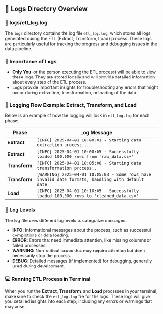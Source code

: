## 📂 Logs Directory Overview

### 📜 logs/etl_log.log
The `logs` directory contains the log file `etl_log.log`, which stores all logs generated during the ETL (Extract, Transform, Load) process. These logs are particularly useful for tracking the progress and debugging issues in the data pipeline. 

### 📍 Importance of Logs
- **Only You** (or the person executing the ETL process) will be able to view these logs. They are stored locally and will provide detailed information about every step of the ETL process.
- Logs provide important insights for troubleshooting any errors that might occur during extraction, transformation, or loading of the data.

### 🔄 Logging Flow Example: Extract, Transform, and Load

Below is an example of how the logging will look in `etl_log.log` for each phase:

| **Phase**   | **Log Message**                                                                                             |
|-------------|------------------------------------------------------------------------------------------------------------|
| **Extract** | `[INFO] 2025-04-01 10:00:01 - Starting data extraction process...`                                          |
| **Extract** | `[INFO] 2025-04-01 10:00:05 - Successfully loaded 100,000 rows from 'raw_data.csv'`                        |
| **Transform** | `[INFO] 2025-04-01 10:05:00 - Starting data transformation process...`                                   |
| **Transform** | `[WARNING] 2025-04-01 10:05:03 - Some rows have invalid date formats, handling with default date`         |
| **Load**    | `[INFO] 2025-04-01 10:10:05 - Successfully loaded 100,000 rows to 'cleaned_data.csv'`                      |

### 🚨 Log Levels
The log file uses different log levels to categorize messages:
- **INFO**: Informational messages about the process, such as successful completions or data loading.
- **ERROR**: Errors that need immediate attention, like missing columns or failed processes.
- **WARNING**: Non-critical issues that may require attention but don’t necessarily stop the process.
- **DEBUG**: Detailed messages (if implemented) for debugging, generally used during development.

### 💻 Running ETL Process in Terminal
When you run the **Extract**, **Transform**, and **Load** processes in your terminal, make sure to check the `etl_log.log` file for the logs. These logs will give you detailed insights into each step, including any errors or warnings that may arise. 


